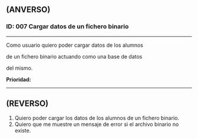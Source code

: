 ## (ANVERSO)
### **ID:** 007 **Cargar datos de un fichero binario**
---

Como usuario quiero poder cargar datos de los alumnos

de un fichero binario actuando como una base de datos

del mismo.

**Prioridad:** 

---
## **(REVERSO)**
1. Quiero poder cargar los datos de los alumnos de un fichero binario.
2. Quiero que me muestre un mensaje de error si el archivo binario no existe.